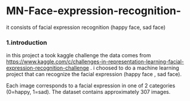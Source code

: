 # MN-Face-expression-recognition-
it consists of  facial expression recognition (happy face, sad face)
### 1.introduction


in this project a took kaggle challenge
the data comes from https://www.kaggle.com/c/challenges-in-representation-learning-facial-expression-recognition-challenge .
i choosed to do a machine learning project that can recognize the facial expression (happy face , sad face).

Each image corresponds to a facial expression in one of 2 categories (0=happy, 1=sad). The dataset contains approximately 307 images.

